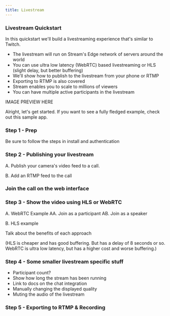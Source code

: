 ```yaml
---
title: Livestream
---
```


### Livestream Quickstart

In this quickstart we'll build a livestreaming experience that's similar to Twitch.

- The livestream will run on Stream's Edge network of servers around the world
- You can use ultra low latency (WebRTC) based livestreaming or HLS (slight delay, but better buffering)
- We'll show how to publish to the livestream from your phone or RTMP
- Exporting to RTMP is also covered
- Stream enables you to scale to millions of viewers
- You can have multiple active participants in the livestream

IMAGE PREVIEW HERE

Alright, let's get started. If you want to see a fully fledged example, check out this sample app.

### Step 1 - Prep

Be sure to follow the steps in install and authentication

### Step 2 - Publishing your livestream

A. Publish your camera's video feed to a call.

B. Add an RTMP feed to the call

### Join the call on the web interface

### Step 3 - Show the video using HLS or WebRTC

A. WebRTC Example
AA. Join as a participant
AB. Join as a speaker

B. HLS example

Talk about the benefits of each approach

(HLS is cheaper and has good buffering. But has a delay of 8 seconds or so. WebRTC is ultra low latency, but has a higher cost and worse buffering.)

### Step 4 - Some smaller livestream specific stuff

- Participant count?
- Show how long the stream has been running
- Link to docs on the chat integration
- Manually changing the displayed quality
- Muting the audio of the livestream

### Step 5 - Exporting to RTMP & Recording
